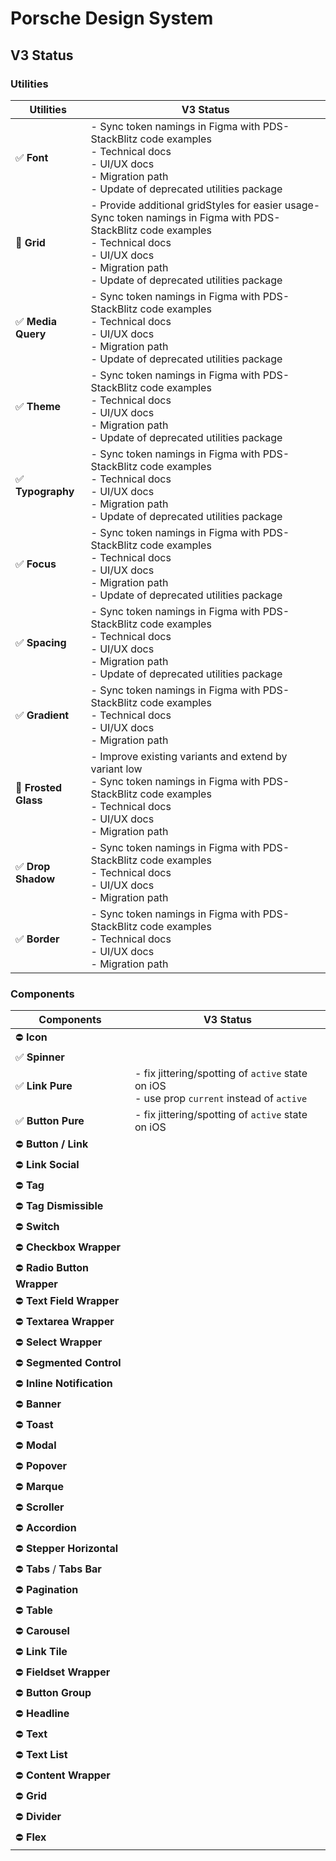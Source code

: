 # Porsche Design System

## V3 Status

### Utilities

| Utilities            | V3 Status                                                                                                                                                                                                            |
| -------------------- | -------------------------------------------------------------------------------------------------------------------------------------------------------------------------------------------------------------------- |
| ✅ **Font**          | - Sync token namings in Figma with PDS- StackBlitz code examples<br>- Technical docs<br>- UI/UX docs<br>- Migration path<br>- Update of deprecated utilities package                                                 |
| 🚧 **Grid**          | - Provide additional gridStyles for easier usage- Sync token namings in Figma with PDS- StackBlitz code examples<br>- Technical docs<br>- UI/UX docs<br>- Migration path<br>- Update of deprecated utilities package |
| ✅ **Media Query**   | - Sync token namings in Figma with PDS- StackBlitz code examples<br>- Technical docs<br>- UI/UX docs<br>- Migration path<br>- Update of deprecated utilities package                                                 |
| ✅ **Theme**         | - Sync token namings in Figma with PDS- StackBlitz code examples<br>- Technical docs<br>- UI/UX docs<br>- Migration path<br>- Update of deprecated utilities package                                                 |
| ✅ **Typography**    | - Sync token namings in Figma with PDS- StackBlitz code examples<br>- Technical docs<br>- UI/UX docs<br>- Migration path<br>- Update of deprecated utilities package                                                 |
| ✅ **Focus**         | - Sync token namings in Figma with PDS- StackBlitz code examples<br>- Technical docs<br>- UI/UX docs<br>- Migration path<br>- Update of deprecated utilities package                                                 |
| ✅ **Spacing**       | - Sync token namings in Figma with PDS- StackBlitz code examples<br>- Technical docs<br>- UI/UX docs<br>- Migration path<br>- Update of deprecated utilities package                                                 |
| ✅ **Gradient**      | - Sync token namings in Figma with PDS- StackBlitz code examples<br>- Technical docs<br>- UI/UX docs<br>- Migration path                                                                                             |
| 🚧 **Frosted Glass** | - Improve existing variants and extend by variant low<br>- Sync token namings in Figma with PDS- StackBlitz code examples<br>- Technical docs<br>- UI/UX docs<br>- Migration path                                    |
| ✅ **Drop Shadow**   | - Sync token namings in Figma with PDS- StackBlitz code examples<br>- Technical docs<br>- UI/UX docs<br>- Migration path                                                                                             |
| ✅ **Border**        | - Sync token namings in Figma with PDS- StackBlitz code examples<br>- Technical docs<br>- UI/UX docs<br>- Migration path                                                                                             |

### Components

| Components                  | V3 Status                                                                                       |
| --------------------------- | ----------------------------------------------------------------------------------------------- |
| ⛔ **Icon**                 |                                                                                                 |
| ✅ **Spinner**              |                                                                                                 |
| ✅ **Link Pure**            | - fix jittering/spotting of `active` state on iOS<br />- use prop `current` instead of `active` |
| ✅ **Button Pure**          | - fix jittering/spotting of `active` state on iOS                                               |
| ⛔ **Button / Link**        |                                                                                                 |
| ⛔ **Link Social**          |                                                                                                 |
| ⛔ **Tag**                  |                                                                                                 |
| ⛔ **Tag Dismissible**      |                                                                                                 |
| ⛔ **Switch**               |                                                                                                 |
| ⛔ **Checkbox Wrapper**     |                                                                                                 |
| ⛔ **Radio Button Wrapper** |                                                                                                 |
| ⛔ **Text Field Wrapper**   |                                                                                                 |
| ⛔ **Textarea Wrapper**     |                                                                                                 |
| ⛔ **Select Wrapper**       |                                                                                                 |
| ⛔ **Segmented Control**    |                                                                                                 |
| ⛔ **Inline Notification**  |                                                                                                 |
| ⛔ **Banner**               |                                                                                                 |
| ⛔ **Toast**                |                                                                                                 |
| ⛔ **Modal**                |                                                                                                 |
| ⛔ **Popover**              |                                                                                                 |
| ⛔ **Marque**               |                                                                                                 |
| ⛔ **Scroller**             |                                                                                                 |
| ⛔ **Accordion**            |                                                                                                 |
| ⛔ **Stepper Horizontal**   |                                                                                                 |
| ⛔ **Tabs** / **Tabs Bar**  |                                                                                                 |
| ⛔ **Pagination**           |                                                                                                 |
| ⛔ **Table**                |                                                                                                 |
| ⛔ **Carousel**             |                                                                                                 |
| ⛔ **Link Tile**            |                                                                                                 |
| ⛔ **Fieldset Wrapper**     |                                                                                                 |
| ⛔ **Button Group**         |                                                                                                 |
| ⛔ **Headline**             |                                                                                                 |
| ⛔ **Text**                 |                                                                                                 |
| ⛔ **Text List**            |                                                                                                 |
| ⛔ **Content Wrapper**      |                                                                                                 |
| ⛔ **Grid**                 |                                                                                                 |
| ⛔ **Divider**              |                                                                                                 |
| ⛔ **Flex**                 |                                                                                                 |
